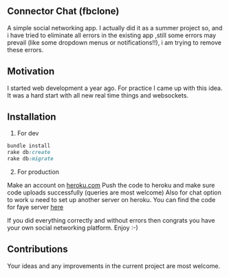 ## Connector Chat (fbclone)

A simple social networking app. I actually did it as a summer project so, and i have tried to eliminate all errors in the existing app ,still some errors may prevail (like some dropdown menus or notifications!!), i am trying to remove these errors.

## Motivation

I started web development a year ago. For practice I came up with this idea. It was a hard start with all new real time things and websockets.

## Installation
1) For dev
```ruby
bundle install
rake db:create
rake db:migrate
``` 
2) For production

Make an account on [heroku.com](https://heroku.com)
Push the code to heroku and make sure code uploads successfully (queries are most welcome)
Also for chat option to work u need to set up another server on heroku. You can find the code for faye server [here](https://github.com/agrim123/fayeserver)

If you did everything correctly and without errors then congrats you have your own social networking platform. Enjoy :-)

## Contributions

Your ideas and any improvements in the current project are most welcome.


